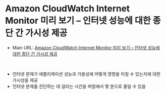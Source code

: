 # Amazon CloudWatch Internet Monitor 미리 보기 – 인터넷 성능에 대한 종단 간 가시성 제공

- Main URL: [Amazon CloudWatch Internet Monitor 미리 보기 – 인터넷 성능에 대한 종단 간 가시성 제공](https://aws.amazon.com/ko/blogs/korea/cloudwatch-internet-monitor-end-to-end-visibility-into-internet-performance-for-your-applications/)


<br>

- 인터넷 문제가 애플리케이션 성능과 가용성에 어떻게 영향을 미칠 수 있는지에 대한 가시성을 제공
- 인터넷 문제를 진단하는 데 걸리는 시간을 며칠에서 몇 분으로 줄일 수 있음
